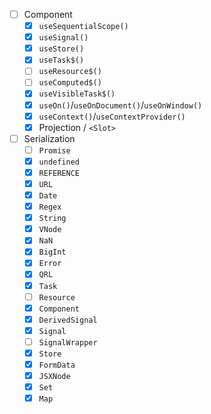 - [ ] Component
  - [X] `useSequentialScope()`
  - [X] `useSignal()`
  - [X] `useStore()`
  - [X] `useTask$()`
  - [ ] `useResource$()`
  - [ ] `useComputed$()`
  - [X] `useVisibleTask$()`
  - [X] `useOn()`/`useOnDocument()`/`useOnWindow()`
  - [X] `useContext()`/`useContextProvider()`
  - [X] Projection / `<Slot>`

- [ ] Serialization
  - [ ] `Promise`
  - [X] `undefined`
  - [X] `REFERENCE`
  - [X] `URL`
  - [X] `Date`
  - [X] `Regex`
  - [X] `String`
  - [X] `VNode`
  - [X] `NaN`
  - [X] `BigInt`
  - [X] `Error`
  - [X] `QRL`
  - [X] `Task`
  - [ ] `Resource`
  - [X] `Component`
  - [X] `DerivedSignal`
  - [X] `Signal`
  - [ ] `SignalWrapper`
  - [X] `Store`
  - [X] `FormData`
  - [X] `JSXNode`
  - [X] `Set`
  - [X] `Map`